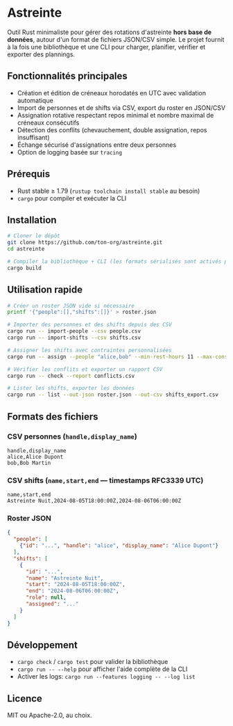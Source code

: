 # Astreinte

Outil Rust minimaliste pour gérer des rotations d'astreinte **hors base de données**, autour d'un format de fichiers JSON/CSV simple. Le projet fournit à la fois une bibliothèque et une CLI pour charger, planifier, vérifier et exporter des plannings.

## Fonctionnalités principales
- Création et édition de créneaux horodatés en UTC avec validation automatique
- Import de personnes et de shifts via CSV, export du roster en JSON/CSV
- Assignation rotative respectant repos minimal et nombre maximal de créneaux consécutifs
- Détection des conflits (chevauchement, double assignation, repos insuffisant)
- Échange sécurisé d'assignations entre deux personnes
- Option de logging basée sur `tracing`

## Prérequis
- Rust stable ≥ 1.79 (`rustup toolchain install stable` au besoin)
- `cargo` pour compiler et exécuter la CLI

## Installation
```sh
# Cloner le dépôt
git clone https://github.com/ton-org/astreinte.git
cd astreinte

# Compiler la bibliothèque + CLI (les formats sérialisés sont activés par défaut)
cargo build
```

## Utilisation rapide
```sh
# Créer un roster JSON vide si nécessaire
printf '{"people":[],"shifts":[]}' > roster.json

# Importer des personnes et des shifts depuis des CSV
cargo run -- import-people --csv people.csv
cargo run -- import-shifts --csv shifts.csv

# Assigner les shifts avec contraintes personnalisées
cargo run -- assign --people "alice,bob" --min-rest-hours 11 --max-consecutive-shifts 3

# Vérifier les conflits et exporter un rapport CSV
cargo run -- check --report conflicts.csv

# Lister les shifts, exporter les données
cargo run -- list --out-json roster.json --out-csv shifts_export.csv
```

## Formats des fichiers
### CSV personnes (`handle,display_name`)
```csv
handle,display_name
alice,Alice Dupont
bob,Bob Martin
```

### CSV shifts (`name,start,end` — timestamps RFC3339 UTC)
```csv
name,start,end
Astreinte Nuit,2024-08-05T18:00:00Z,2024-08-06T06:00:00Z
```

### Roster JSON
```json
{
  "people": [
    {"id": "...", "handle": "alice", "display_name": "Alice Dupont"}
  ],
  "shifts": [
    {
      "id": "...",
      "name": "Astreinte Nuit",
      "start": "2024-08-05T18:00:00Z",
      "end": "2024-08-06T06:00:00Z",
      "role": null,
      "assigned": "..."
    }
  ]
}
```

## Développement
- `cargo check` / `cargo test` pour valider la bibliothèque
- `cargo run -- --help` pour afficher l'aide complète de la CLI
- Activer les logs: `cargo run --features logging -- --log list`

## Licence
MIT ou Apache-2.0, au choix.

